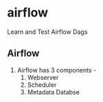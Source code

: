 # airflow
Learn and Test Airflow Dags


## Airflow
1. Airflow has 3 components - 
    1. Webserver
    2. Scheduler
    3. Metadata Databse

